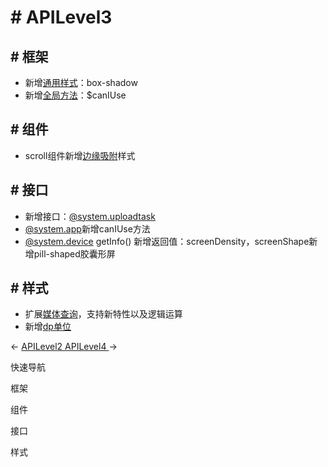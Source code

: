 <!-- 源地址: https://iot.mi.com/vela/quickapp/zh/guide/version/APILevel3.html -->

# # APILevel3

## # 框架

  * 新增[通用样式](</vela/quickapp/zh/components/general/style.html>)：box-shadow
  * 新增[全局方法](</vela/quickapp/zh/guide/framework/script/global-data-method.html>)：$canIUse

## # 组件

  * scroll组件新增[边缘吸附](</vela/quickapp/zh/components/container/scroll.html>)样式

## # 接口

  * 新增接口：[@system.uploadtask](</vela/quickapp/zh/features/network/uploadtask.html>)
  * [@system.app](</vela/quickapp/zh/features/basic/app.html>)新增canIUse方法
  * [@system.device](</vela/quickapp/zh/features/basic/device.html>) getInfo() 新增返回值：screenDensity，screenShape新增pill-shaped胶囊形屏

## # 样式

  * 扩展[媒体查询](</vela/quickapp/zh/guide/framework/style/media-query.html>)，支持新特性以及逻辑运算
  * 新增[dp单位](</vela/quickapp/zh/guide/framework/style/page-style-and-layout.html>)

← [ APILevel2 ](</vela/quickapp/zh/guide/version/APILevel2.html>) [ APILevel4 ](</vela/quickapp/zh/guide/version/APILevel4.html>) → 

快速导航

框架

组件

接口

样式
